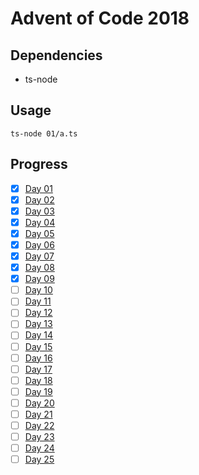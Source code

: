 # Advent of Code 2018

## Dependencies

* ts-node

## Usage

```
ts-node 01/a.ts
```

## Progress

- [x] [Day 01](01)
- [x] [Day 02](02)
- [x] [Day 03](03)
- [x] [Day 04](04)
- [x] [Day 05](05)
- [x] [Day 06](06)
- [x] [Day 07](07)
- [x] [Day 08](08)
- [x] [Day 09](09)
- [ ] [Day 10](10)
- [ ] [Day 11](11)
- [ ] [Day 12](12)
- [ ] [Day 13](13)
- [ ] [Day 14](14)
- [ ] [Day 15](15)
- [ ] [Day 16](16)
- [ ] [Day 17](17)
- [ ] [Day 18](18)
- [ ] [Day 19](19)
- [ ] [Day 20](20)
- [ ] [Day 21](21)
- [ ] [Day 22](22)
- [ ] [Day 23](23)
- [ ] [Day 24](24)
- [ ] [Day 25](25)
